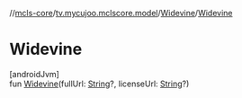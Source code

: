 //[mcls-core](../../../index.md)/[tv.mycujoo.mclscore.model](../index.md)/[Widevine](index.md)/[Widevine](-widevine.md)

# Widevine

[androidJvm]\
fun [Widevine](-widevine.md)(fullUrl: [String](https://kotlinlang.org/api/latest/jvm/stdlib/kotlin/-string/index.html)?, licenseUrl: [String](https://kotlinlang.org/api/latest/jvm/stdlib/kotlin/-string/index.html)?)
